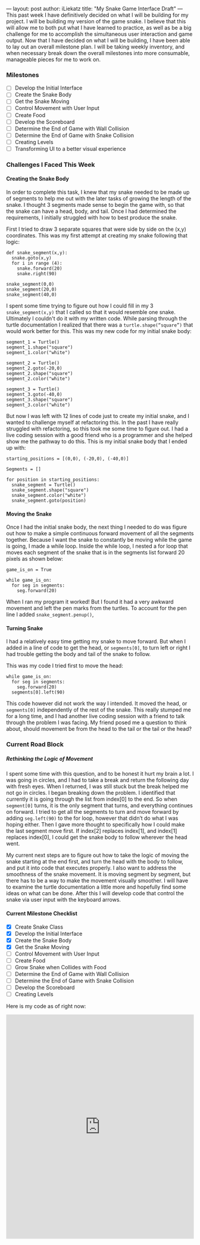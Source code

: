 —
layout: post
author: iLiekatz
title: "My Snake Game Interface Draft"
—
This past week I have definitively  decided on what I will be building for my project. I will be building my version of the game snake. I believe that this will allow me to both put what I have learned to practice, as well as be a big challenge for me to accomplish the simultaneous user interaction and game output. Now that I have decided on what I will be building, I have been able to lay out an overall milestone plan. I will be taking weekly inventory, and when necessary break down the overall milestones into more consumable, manageable pieces for me to work on. 

 ### Milestones
- [ ] Develop the Initial Interface
- [ ] Create the Snake Body
- [ ] Get the Snake Moving
- [ ] Control Movement with User Input
- [ ] Create Food
- [ ] Develop the Scoreboard
- [ ] Determine the End of Game with Wall Collision
- [ ] Determine the End of Game with Snake Collision
- [ ] Creating Levels
- [ ] Transforming UI to a better visual experience

### Challenges I Faced This Week
#### Creating the Snake Body
In order to complete this task, I knew that my snake needed to be made up of segments to help me out with the later tasks of growing the length of the snake. I thought 3 segments made sense to begin the game with, so that the snake can have a head, body, and tail. Once I had determined the requirements, I initially struggled with how to best produce the snake. 

First I tried to draw 3 separate squares that were side by side on the (x,y) coordinates. This was my first attempt at creating my snake following  that logic:
```
def snake_segment(x,y):
  snake.goto(x,y)
  for i in range (4):
    snake.forward(20)
    snake.right(90)

snake_segment(0,0)
snake_segment(20,0)
snake_segment(40,0)
```
I spent some time trying to figure out how I could fill in my 3 `snake_segment(x,y)` that I called so that it would resemble one snake. Ultimately I couldn't do it with my written code. While parsing through the turtle documentation I realized that there was a `turtle.shape(“square”)` that would work better for this. This was my new code for my initial snake body:
```
segment_1 = Turtle()
segment_1.shape("square")
segment_1.color("white")

segment_2 = Turtle()
segment_2.goto(-20,0)
segment_2.shape("square")
segment_2.color("white")

segment_3 = Turtle()
segment_3.goto(-40,0)
segment_3.shape("square")
segment_3.color("white") 
```
But now I was left with 12 lines of code just to create my initial snake, and I wanted to challenge myself at refactoring this. In the past I have really struggled with refactoring, so this took me some time to figure out. I had a live coding session with a good friend who is a programmer and she helped show me the pathway to do this. This is my initial snake body that I ended up with:
```
starting_positions = [(0,0), (-20,0), (-40,0)]

Segments = []

for position in starting_positions:
  snake_segment = Turtle()
  snake_segment.shape("square")
  snake_segment.color("white")
  snake_segment.goto(position)
```
#### Moving the Snake
Once I had the initial snake body, the next thing I needed to do was figure out how to make a simple continuous forward movement of all the segments together. Because I want the snake to constantly be moving while the game is going, I made a while loop. Inside the while loop, I nested a for loop that moves each segment of the snake that is in the segments list forward 20 pixels as shown below:
```
game_is_on = True

while game_is_on:
  for seg in segments:
    seg.forward(20)
```
When I ran my program it worked! But I found it had a very awkward movement and left the pen marks from the turtles. To account for the pen line I added `snake_segment.penup()`,

#### Turning Snake
I had a relatively easy time getting my snake to move forward. But when I added in a line of code to get the head, or `segments[0]`, to turn left or right I had trouble getting the body and tail of the snake to follow.

This was my code I tried first to move the head:
```
while game_is_on:
  for seg in segments:
    seg.forward(20)
  segments[0].left(90)
```
This code however did not work the way I intended. It moved the head, or `segments[0]` independently of the rest of the snake. This really stumped me for a long time, and I had another live coding session with a friend to talk through the problem I was facing. My friend posed me a question to think about, should movement be from the head to the tail or the tail or the head? 

### Current Road Block 
##### Rethinking the Logic of Movement
I spent some time with this question, and to be honest it hurt my brain a lot. I was going in circles, and I had to take a break and return the following day with fresh eyes. When I returned, I was still stuck but the break helped me not go in circles. 
I began breaking down the problem. I identified that currently it is going through the list from index[0] to the end. So when `segment[0]` turns, it is the only segment that turns, and everything continues on forward. I tried to get all the segments to turn and move forward by adding `seg.left(90)` to the for loop, however that didn’t do what I was hoping either. 
Then I gave more thought to specifically how I could make the last segment move first. If index[2] replaces index[1], and index[1] replaces index[0], I could get the snake body to follow wherever the head went. 

My current next steps are to figure out how to take the logic of moving the snake starting at the end first, and turn the head with the body to follow, and put it into code that executes properly. I also want to address the smoothness of the snake movement. It is moving segment by segment, but there has to be a way to make the movement visually smoother. I will have to examine the turtle documentation a little more and hopefully find some ideas on what can be done. After this I will develop code that control the snake via user input with the keyboard arrows. 

#### Current Milestone Checklist
- [x] Create Snake Class
- [x] Develop the Initial Interface
- [x] Create the Snake Body
- [x] Get the Snake Moving
- [ ] Control Movement with User Input
- [ ] Create Food 
- [ ] Grow Snake when Collides with Food
- [ ] Determine the End of Game with Wall Collision
- [ ] Determine the End of Game with Snake Collision
- [ ] Develop the Scoreboard
- [ ] Creating Levels

Here is my code as of right now: 
<iframe src="https://trinket.io/embed/python/bce622100a" width="100%" height="600" frameborder="0" marginwidth="0" marginheight="0" allowfullscreen></iframe>
